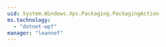 ```yaml
---
uid: System.Windows.Xps.Packaging.PackagingAction
ms.technology: 
  - "dotnet-wpf"
manager: "leannef"
---
```

